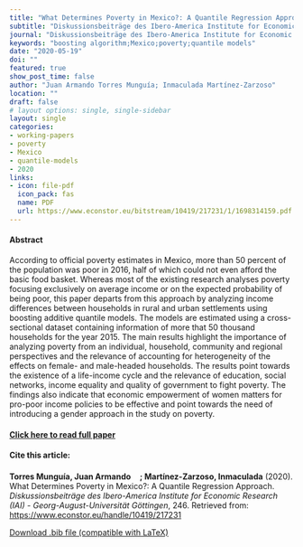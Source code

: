 ```yaml
---
title: "What Determines Poverty in Mexico?: A Quantile Regression Approach"
subtitle: "Diskussionsbeiträge des Ibero-America Institute for Economic Research (IAI) - Georg-August-Universität Göttingen" 
journal: "Diskussionsbeiträge des Ibero-America Institute for Economic Research (IAI) - Georg-August-Universität Göttingen" 
keywords: "boosting algorithm;Mexico;poverty;quantile models" 
date: "2020-05-19"
doi: ""
featured: true
show_post_time: false
author: "Juan Armando Torres Munguía; Inmaculada Martínez-Zarzoso"
location: ""
draft: false
# layout options: single, single-sidebar
layout: single
categories:
- working-papers
- poverty
- Mexico
- quantile-models
- 2020
links:
- icon: file-pdf
  icon_pack: fas  
  name: PDF
  url: https://www.econstor.eu/bitstream/10419/217231/1/1698314159.pdf
---
```




<h4> Abstract </h4>
<p> According to official poverty estimates in Mexico, more than 50 percent of the population was poor in 2016, half of which could not even afford the basic food basket. Whereas most of the existing research analyses poverty focusing exclusively on average income or on the expected probability of being poor, this paper departs from this approach by analyzing income differences between households in rural and urban settlements using boosting additive quantile models. The models are estimated using a cross-sectional dataset containing information of more that 50 thousand households for the year 2015. The main results highlight the importance of analyzing poverty from an individual, household, community and regional perspectives and the relevance of accounting for heterogeneity of the effects on female- and male-headed households. The results point towards the existence of a life-income cycle and the relevance of education, social networks, income equality and quality of government to fight poverty. The findings also indicate that economic empowerment of women matters for pro-poor income policies to be effective and point towards the need of introducing a gender approach in the study on poverty. </p>

<h4> <a href="https://www.econstor.eu/handle/10419/217231" target="_blank"> Click here to read full paper </a></h4>

<h4>Cite this article: </h4>
<p><b>Torres Munguía, Juan Armando<a href="https://orcid.org/0000-0003-3432-6941" target="_blank"><img src="https://info.orcid.org/wp-content/uploads/2019/11/orcid_16x16.png" height="16" width="16" ></a>; Martínez-Zarzoso, Inmaculada</b> (2020). What Determines Poverty in Mexico?: A Quantile Regression Approach. <i>Diskussionsbeiträge des Ibero-America Institute for Economic Research (IAI) - Georg-August-Universität Göttingen</i>, 246. Retrieved from: <a href="https://www.econstor.eu/handle/10419/217231" target="_blank">https://www.econstor.eu/handle/10419/217231</a></p>

<a href="cite.bib" download="cite.bib" class="button"> Download .bib file (compatible with LaTeX) </a>
